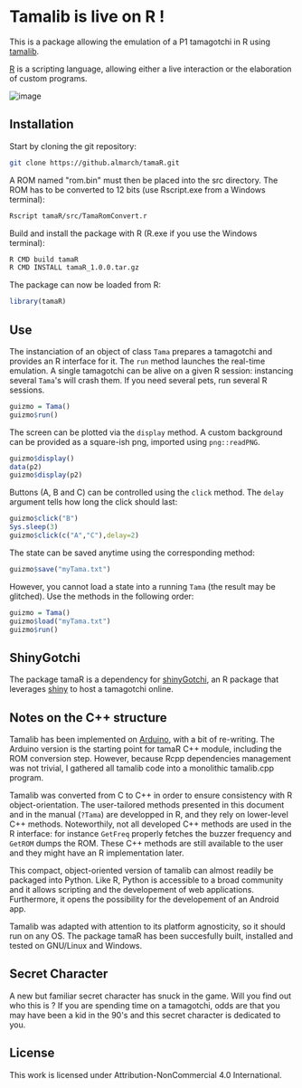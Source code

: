 # Tamalib is live on R !

This is a package allowing the emulation of a P1 tamagotchi in R using [tamalib](https://github.com/jcrona/tamalib).

[R](https://r-project.org) is a scripting language, allowing either a live interaction or the elaboration of custom programs.

![image](https://github.com/Almarch/tamaR/assets/13364928/a6abad1b-8332-4234-ba14-b589757bf69b)

## Installation

Start by cloning the git repository:

```bash
git clone https://github.almarch/tamaR.git
```

A ROM named "rom.bin" must then be placed into the src directory. The ROM has to be converted to 12 bits (use Rscript.exe from a Windows terminal):

```bash
Rscript tamaR/src/TamaRomConvert.r
```

Build and install the package with R (R.exe if you use the Windows terminal):

```bash
R CMD build tamaR
R CMD INSTALL tamaR_1.0.0.tar.gz
```

The package can now be loaded from R:

```r
library(tamaR)
```

## Use

The instanciation of an object of class `Tama` prepares a tamagotchi and provides an R interface for it. The `run` method launches the real-time emulation. A single tamagotchi can be alive on a given R session: instancing several `Tama`'s will crash them. If you need several pets, run several R sessions.

```r
guizmo = Tama()
guizmo$run()
```

The screen can be plotted via the `display` method. A custom background can be provided as a square-ish png, imported using `png::readPNG`.

```r
guizmo$display()
data(p2)
guizmo$display(p2)
```

Buttons (A, B and C) can be controlled using the `click` method. The `delay` argument tells how long the click should last:

```r
guizmo$click("B")
Sys.sleep(3)
guizmo$click(c("A","C"),delay=2)
```

The state can be saved anytime using the corresponding method:

```r
guizmo$save("myTama.txt")
```

However, you cannot load a state into a running `Tama` (the result may be glitched). Use the methods in the following order:

```r
guizmo = Tama()
guizmo$load("myTama.txt")
guizmo$run()
```

## ShinyGotchi

The package tamaR is a dependency for [shinyGotchi](https://github.com/almarch/shinyGotchi), an R package that leverages [shiny](https://shiny.posit.co/) to host a tamagotchi online.

## Notes on the C++ structure

Tamalib has been implemented on [Arduino](https://github.com/GaryZ88/Arduinogotchi), with a bit of re-writing. The Arduino version is the starting point for tamaR C++ module, including the ROM conversion step. However, because Rcpp dependencies management was not trivial, I gathered all tamalib code into a monolithic tamalib.cpp program.

Tamalib was converted from C to C++ in order to ensure consistency with R object-orientation. The user-tailored methods presented in this document and in the manual (`?Tama`) are developped in R, and they rely on lower-level C++ methods. Noteworthily, not all developed C++ methods are used in the R interface: for instance `GetFreq` properly fetches the buzzer frequency and `GetROM` dumps the ROM. These C++ methods are still available to the user and they might have an R implementation later.

This compact, object-oriented version of tamalib can almost readily be packaged into Python. Like R, Python is accessible to a broad community and it allows scripting and the developement of web applications. Furthermore, it opens the possibility for the developement of an Android app.

Tamalib was adapted with attention to its platform agnosticity, so it should run on any OS. The package tamaR has been succesfully built, installed and tested on GNU/Linux and Windows.

## Secret Character

A new but familiar secret character has snuck in the game. Will you find out who this is ? If you are spending time on a tamagotchi, odds are that you may have been a kid in the 90's and this secret character is dedicated to you.

## License 

This work is licensed under Attribution-NonCommercial 4.0 International.